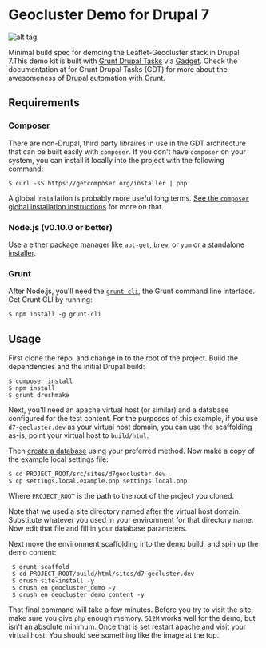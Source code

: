 # Geocluster Demo for Drupal 7

![alt tag](https://raw.githubusercontent.com/mpgeek/Geocluster-Demo/master/geocluster-demo-screen-cap.png)

Minimal build spec for demoing the Leaflet-Geocluster stack in Drupal 7.This demo kit is built with [Grunt Drupal Tasks](https://github.com/phase2/grunt-drupal-tasks) via [Gadget](https://github.com/phase2/generator-gadget). Check the documentation at for Grunt Drupal Tasks (GDT) for more about the awesomeness of Drupal automation with Grunt.

## Requirements

### Composer
There are non-Drupal, third party libraires in use in the GDT architecture that can be built easily with `composer`. If you don't have `composer` on your system, you can install it locally into the project with the following command:

    $ curl -sS https://getcomposer.org/installer | php
    
A global installation is probably more useful long terms. [See the `composer` global installation instructions](https://getcomposer.org/doc/00-intro.md#globally) for more on that. 

### Node.js (v0.10.0 or better) 
Use a either
[package manager](https://github.com/joyent/node/wiki/Installing-Node.js-via-package-manage)
like `apt-get`, `brew`, or `yum` or a [standalone installer](http://nodejs.org/download/).

### Grunt
After Node.js, you'll need the [`grunt-cli`](https://github.com/gruntjs/grunt-cli), the Grunt command line interface. Get Grunt CLI by running:

    $ npm install -g grunt-cli
    
## Usage

First clone the repo, and change in to the root of the project. Build the dependencies and the initial Drupal build:

    $ composer install
    $ npm install
    $ grunt drushmake
    
Next, you'll need an apache virtual host (or similar) and a database configured for the test content. For the purposes of this example, if you use `d7-gecluster.dev` as your virtual host domain, you can use the scaffolding as-is; point your virtual host to `build/html`. 

Then [create a database](https://www.drupal.org/documentation/install/create-database) using your preferred method. Now make a copy of the example local settings file:

    $ cd PROJECT_ROOT/src/sites/d7geocluster.dev
    $ cp settings.local.example.php settings.local.php
    
Where `PROJECT_ROOT` is the path to the root of the project you cloned.

Note that we used a site directory named after the virtual host domain. Substitute whatever you used in your environment for that directory name. Now edit that file and fill in your database parameters.

Next move the environment scaffolding into the demo build, and spin up the demo content:

     $ grunt scaffold
     $ cd PROJECT_ROOT/build/html/sites/d7-gecluster.dev
     $ drush site-install -y
     $ drush en geocluster_demo -y
     $ drush en geocluster_demo_content -y

That final command will take a few minutes. Before you try to visit the site, make sure you give `php` enough memory. `512M` works well for the demo, but isn't an absolute minimum. Once that is set restart apache and visit your virtual host. You should see something like the image at the top.
